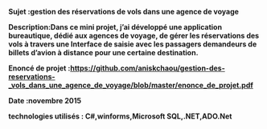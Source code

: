 <b>Sujet :gestion des réservations de vols dans une agence de voyage

<b>Description:Dans ce mini projet, j’ai développé une application bureautique, dédié aux agences de voyage, de gérer les réservations des vols à travers une Interface de saisie avec les passagers demandeurs de billets d’avion à distance pour une certaine destination.

Enoncé de projet :https://github.com/aniskchaou/gestion-des-reservations-_vols_dans_une_agence_de_voyage/blob/master/enonce_de_projet.pdf

<b>Date :novembre 2015

technologies utilisés : C#,winforms,Microsoft SQL,.NET,ADO.Net</b>
